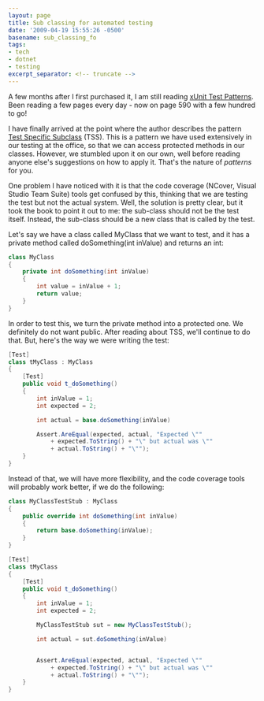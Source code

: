 ```yaml
---
layout: page
title: Sub classing for automated testing
date: '2009-04-19 15:55:26 -0500'
basename: sub_classing_fo
tags:
- tech
- dotnet
- testing
excerpt_separator: <!-- truncate -->
---
```


A few months after I first purchased it, I am still reading [xUnit Test Patterns](http://xunitpatterns.com/). Been reading a few
pages every day - now on page 590 with a few hundred to go!

I have finally arrived at the point where the author describes the pattern [Test Specific
Subclass](http://xunitpatterns.com/Test-Specific%2520Subclass.html) (TSS). This is a pattern we have used extensively in our testing at
the office, so that we can access protected methods in our classes. However, we
stumbled upon it on our own, well before reading anyone else's suggestions on
how to apply it. That's the nature of _patterns_ for you.

<!-- truncate -->

One problem I have noticed with it is that the code coverage (NCover, Visual
Studio Team Suite) tools get confused by this, thinking that we are testing the
test but not the actual system. Well, the solution is pretty clear, but it took
the book to point it out to me: the sub-class should not be the test itself.
Instead, the sub-class should be a new class that is called by the test.

Let's say we have a class called MyClass that we want to test, and it has a
private method called doSomething(int inValue) and returns an int:

```csharp
class MyClass
{
    private int doSomething(int inValue)
    {
        int value = inValue + 1;
        return value;
    }
}
```

In order to test this, we turn the private method into a protected one. We
definitely do not want public. After reading about TSS, we'll continue to do
that. But, here's the way we were writing the test:

```csharp
[Test]
class tMyClass : MyClass
{
    [Test]
    public void t_doSomething()
    {
        int inValue = 1;
        int expected = 2;

        int actual = base.doSomething(inValue)

        Assert.AreEqual(expected, actual, "Expected \""
            + expected.ToString() + "\" but actual was \""
            + actual.ToString() + "\"");
    }
}
```

Instead of that, we will have more flexibility, and the code coverage tools will
probably work better, if we do the following:

```csharp
class MyClassTestStub : MyClass
{
    public override int doSomething(int inValue)
    {
        return base.doSomething(inValue);
    }
}

[Test]
class tMyClass
{
    [Test]
    public void t_doSomething()
    {
        int inValue = 1;
        int expected = 2;

        MyClassTestStub sut = new MyClassTestStub();

        int actual = sut.doSomething(inValue)


        Assert.AreEqual(expected, actual, "Expected \""
            + expected.ToString() + "\" but actual was \""
            + actual.ToString() + "\"");
    }
}
```
